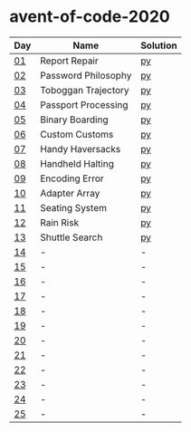 # avent-of-code-2020

|Day|Name|Solution|
|---|---|---|
|[01](https://adventofcode.com/2020/day/1)|Report Repair|[py](/challenges/01)|
|[02](https://adventofcode.com/2020/day/2)|Password Philosophy|[py](/challenges/02)|
|[03](https://adventofcode.com/2020/day/3)|Toboggan Trajectory|[py](/challenges/03)|
|[04](https://adventofcode.com/2020/day/4)|Passport Processing|[py](/challenges/04)|
|[05](https://adventofcode.com/2020/day/5)|Binary Boarding|[py](/challenges/05)|
|[06](https://adventofcode.com/2020/day/6)|Custom Customs|[py](/challenges/06)|
|[07](https://adventofcode.com/2020/day/7)|Handy Haversacks|[py](/challenges/07)|
|[08](https://adventofcode.com/2020/day/8)|Handheld Halting|[py](/challenges/08)|
|[09](https://adventofcode.com/2020/day/9)|Encoding Error|[py](/challenges/09)|
|[10](https://adventofcode.com/2020/day/10)|Adapter Array|[py](/challenges/10)|
|[11](https://adventofcode.com/2020/day/11)|Seating System|[py](/challenges/11)|
|[12](https://adventofcode.com/2020/day/12)|Rain Risk|[py](/challenges/12)|
|[13](https://adventofcode.com/2020/day/13)|Shuttle Search|[py](/challenges/13)|
|[14](https://adventofcode.com/2020/day/14)|-|-|
|[15](https://adventofcode.com/2020/day/15)|-|-|
|[16](https://adventofcode.com/2020/day/16)|-|-|
|[17](https://adventofcode.com/2020/day/17)|-|-|
|[18](https://adventofcode.com/2020/day/18)|-|-|
|[19](https://adventofcode.com/2020/day/19)|-|-|
|[20](https://adventofcode.com/2020/day/20)|-|-|
|[21](https://adventofcode.com/2020/day/21)|-|-|
|[22](https://adventofcode.com/2020/day/22)|-|-|
|[23](https://adventofcode.com/2020/day/23)|-|-|
|[24](https://adventofcode.com/2020/day/24)|-|-|
|[25](https://adventofcode.com/2020/day/25)|-|-|
